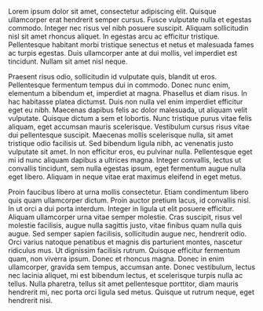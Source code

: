 Lorem ipsum dolor sit amet, consectetur adipiscing elit. Quisque ullamcorper erat hendrerit semper cursus. Fusce vulputate nulla et egestas commodo. Integer nec risus vel nibh posuere suscipit. Aliquam sollicitudin nisl sit amet rhoncus aliquet. In egestas arcu ac efficitur tristique. Pellentesque habitant morbi tristique senectus et netus et malesuada fames ac turpis egestas. Duis ullamcorper ante at dui mollis, vel imperdiet est tincidunt. Nullam sit amet nisl neque.

Praesent risus odio, sollicitudin id vulputate quis, blandit ut eros. Pellentesque fermentum tempus dui in commodo. Donec nunc enim, elementum a bibendum et, imperdiet at magna. Phasellus et diam risus. In hac habitasse platea dictumst. Duis non nulla vel enim imperdiet efficitur eget eu nibh. Maecenas dapibus felis ac dolor malesuada, ut aliquam velit vulputate. Quisque dictum a sem et lobortis. Nunc tristique purus vitae felis aliquam, eget accumsan mauris scelerisque. Vestibulum cursus risus vitae dui pellentesque suscipit. Maecenas mollis scelerisque nulla, sit amet tristique odio facilisis ut. Sed bibendum ligula nibh, ac venenatis justo vulputate sit amet. In non efficitur eros, eu pulvinar nulla. Pellentesque eget mi id nunc aliquam dapibus a ultrices magna. Integer convallis, lectus ut convallis tincidunt, sem nulla egestas ipsum, eget fermentum augue nulla eget libero. Aliquam in neque vitae erat maximus eleifend in eget metus.

Proin faucibus libero at urna mollis consectetur. Etiam condimentum libero quis quam ullamcorper dictum. Proin auctor pretium lacus, id convallis nisl. In ut orci a dui porta interdum. Integer in ligula ut elit posuere efficitur. Aliquam ullamcorper urna vitae semper molestie. Cras suscipit, risus vel molestie facilisis, augue nulla sagittis justo, vitae finibus quam nulla quis augue. Sed semper sapien facilisis, sollicitudin augue nec, hendrerit odio. Orci varius natoque penatibus et magnis dis parturient montes, nascetur ridiculus mus. Ut dignissim facilisis rutrum. Quisque efficitur fermentum quam, non viverra ipsum. Donec et rhoncus magna. Donec in enim ullamcorper, gravida sem tempus, accumsan ante. Donec vestibulum, lectus nec lacinia aliquet, mi est bibendum lectus, et scelerisque turpis nulla ac tellus. Nulla pharetra, tellus sit amet pellentesque porttitor, diam mauris hendrerit mi, nec porta orci ligula sed metus. Quisque ut rutrum neque, eget hendrerit nisi.
